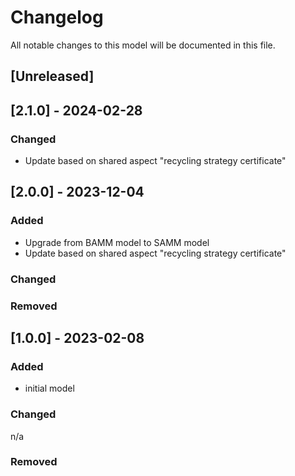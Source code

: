 # Changelog
All notable changes to this model will be documented in this file.

## [Unreleased]

## [2.1.0] - 2024-02-28
### Changed
- Update based on shared aspect "recycling strategy certificate"

## [2.0.0] - 2023-12-04
### Added
- Upgrade from BAMM model to SAMM model
- Update based on shared aspect "recycling strategy certificate"

### Changed


### Removed

## [1.0.0] - 2023-02-08
### Added
- initial model

### Changed
n/a

### Removed
